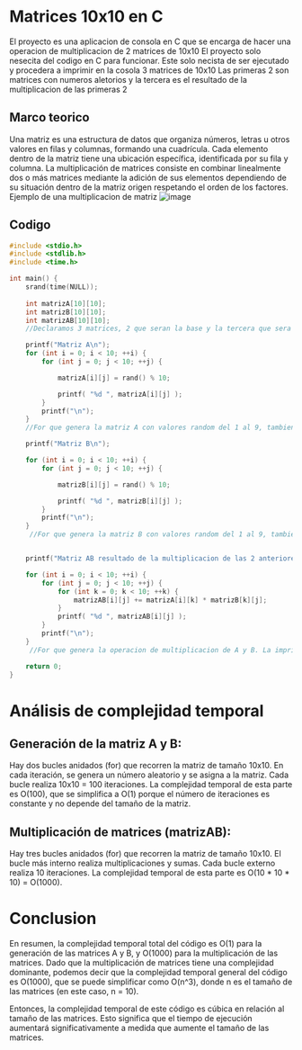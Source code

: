 # Matrices 10x10 en C
El proyecto es una aplicacion de consola en C que se encarga de hacer una operacion de multiplicacion de 2 matrices de 10x10
El proyecto solo nesecita del codigo en C para funcionar. 
Este solo necista de ser ejecutado y procedera a imprimir en la cosola 3 matrices de 10x10
Las primeras 2 son matrices con numeros aletorios y la tercera es el resultado de la multiplicacion de las primeras 2 

## Marco teorico

Una matriz es una estructura de datos que organiza números, letras u otros valores en filas y columnas, formando una cuadrícula. Cada elemento dentro de la matriz tiene una ubicación específica, identificada por su fila y columna.
La multiplicación de matrices consiste en combinar linealmente dos o más matrices mediante la adición de sus elementos dependiendo de su situación dentro de la matriz origen respetando el orden de los factores. 
Ejemplo de una multiplicacion de matriz 
![image](https://github.com/Panchoneit0r/Programacion_Paralela_JCGM/assets/100960796/cb973138-1845-4cf2-b744-26590f6d319c)

## Codigo

```c
#include <stdio.h>
#include <stdlib.h>
#include <time.h>

int main() {
    srand(time(NULL));
    
    int matrizA[10][10];
    int matrizB[10][10];
    int matrizAB[10][10];
    //Declaramos 3 matrices, 2 que seran la base y la tercera que sera el resultado de la multiplicacion de las 2 primeras

    printf("Matriz A\n");
    for (int i = 0; i < 10; ++i) {
        for (int j = 0; j < 10; ++j) {

            matrizA[i][j] = rand() % 10;

            printf( "%d ", matrizA[i][j] );
        }
        printf("\n");
    }
    //For que genera la matriz A con valores random del 1 al 9, tambien la imrpime en consola 

    printf("Matriz B\n");

    for (int i = 0; i < 10; ++i) {
        for (int j = 0; j < 10; ++j) {

            matrizB[i][j] = rand() % 10;

            printf( "%d ", matrizB[i][j] );
        }
        printf("\n");
    }
     //For que genera la matriz B con valores random del 1 al 9, tambien la imrpime en consola 


    printf("Matriz AB resultado de la multiplicacion de las 2 anteriores\n");

    for (int i = 0; i < 10; ++i) {
        for (int j = 0; j < 10; ++j) {
            for (int k = 0; k < 10; ++k) {
                matrizAB[i][j] += matrizA[i][k] * matrizB[k][j];
            }
            printf( "%d ", matrizAB[i][j] );
        }
        printf("\n");
    }
     //For que genera la operacion de multiplicacion de A y B. La imprime en consola

    return 0;
}
```
# Análisis de complejidad temporal

## Generación de la matriz A y B:

Hay dos bucles anidados (for) que recorren la matriz de tamaño 10x10.
En cada iteración, se genera un número aleatorio y se asigna a la matriz.
Cada bucle realiza 10x10 = 100 iteraciones.
La complejidad temporal de esta parte es O(100), que se simplifica a O(1) porque el número de iteraciones es constante y no depende del tamaño de la matriz.

## Multiplicación de matrices (matrizAB):

Hay tres bucles anidados (for) que recorren la matriz de tamaño 10x10.
El bucle más interno realiza multiplicaciones y sumas.
Cada bucle externo realiza 10 iteraciones.
La complejidad temporal de esta parte es O(10 * 10 * 10) = O(1000).

# Conclusion
En resumen, la complejidad temporal total del código es O(1) para la generación de las matrices A y B, y O(1000) para la multiplicación de las matrices. Dado que la multiplicación de matrices tiene una complejidad dominante, podemos decir que la complejidad temporal general del código es O(1000), que se puede simplificar como O(n^3), donde n es el tamaño de las matrices (en este caso, n = 10).

Entonces, la complejidad temporal de este código es cúbica en relación al tamaño de las matrices. Esto significa que el tiempo de ejecución aumentará significativamente a medida que aumente el tamaño de las matrices.
